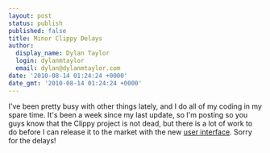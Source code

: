 ```yaml
---
layout: post
status: publish
published: false
title: Minor Clippy Delays
author:
  display_name: Dylan Taylor
  login: dylanmtaylor
  email: dylan@dylanmtaylor.com
date: '2010-08-14 01:24:24 +0000'
date_gmt: '2010-08-14 01:24:24 +0000'
---
```

<p>I've been pretty busy with other things lately, and I do all of my coding in my spare time. It's been a week since my last update, so I'm posting so you guys know that the Clippy project is not dead, but there is a lot of work to do before I can release it to the market with the new <a class="zem_slink" title="User interface" rel="wikipedia" href="http://en.wikipedia.org/wiki/User_interface">user interface</a>. Sorry for the delays!</p>
